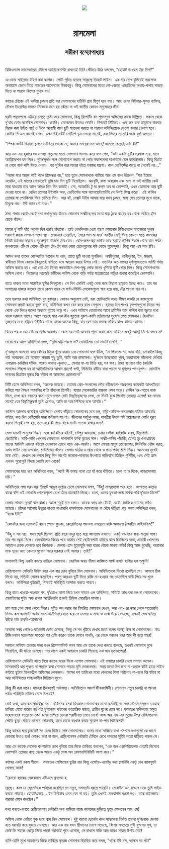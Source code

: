 <div align=center> <img src="../../metadata/images/rabibasariya/রাসমেলা-সমীরণ-বন্দ্যোপাধ্যায়.jpg" align="center"></div><br><h1 align=center>রাসমেলা</h1>
<h2 align=center>সমীরণ বন্দ্যোপাধ্যায়</h2><br>রিজিওন্যাল ম্যানেজারের টেবিলে অ্যাপ্লিকেশনটা রাখতেই তিনি খেঁকিয়ে উঠে বললেন, “হোয়াট দ্য হেল ইজ় দিস?”

এ-ফোর সাইজ়ের টাইপ করা কাগজ। গোটা পৃষ্ঠায় রয়েছে সাকুল্যে তিনটে লাইন। এক বার চোখ বুলিয়েই ভদ্রলোক অনায়াসে জেনে নিতে পারতেন আবেদনের বিষয়বস্তু। কিন্তু সোমনাথের মতো গো-বেচারা এমপ্লয়িদের কথায়-কথায় দাবড়ে দিতে না পারলে কিসের সুপার বস!

কাচের চৌকো এই ঘরটায় ঢুকলে প্রতি বার সোমনাথের হার্টবিট প্রায় দ্বিগুণ হয়ে যায়। আর এমের হিটলার-সুলভ ব্যক্তিত্ব, চৌখস ইংরেজির সামনে নিজেকে মনে হয় কেঁচো বা ওই জাতীয় কোনও মনুষ্যেতর জীব!

ঘরটা পারতপক্ষে এড়িয়ে চলতে চেষ্টা করে সোমনাথ, কিন্তু রিপোর্টিং বস শুভেন্দুদা অফিসের কাজে দিল্লিতে। সকাল থেকে দু’বার ফোন করেছিল সোমনাথ। ধরেনি। মেসেজের উত্তরও দেয়নি। নিশ্চয়ই মিটিংয়ে। এক জন ব্যস্ত মানুষকে বারবার বিরক্ত করা উচিত নয়! ও দিকে আগামী কাল ছুটি ম্যানেজ করতে না পারলে অনিন্দিতাকে দেওয়া কথার খেলাপ হবে। কোটার সি এল আগেই শেষ। এখন উইদাউট নোটিশে ডুব দেওয়া মানেই, এক দিনের স্যালারি ঘচাং ফুঃ! অগত্যা।

“স্পিক আউট ডিয়ার! চুপচাপ দাঁড়িয়ে থেকো না, আমার সময়ের দাম আছে! জানতে চেয়েছি এটা কী!”

আর এম-এর হুঙ্কারে দম দেওয়া পুতুলের মতো সোমনাথ গড়গড় করে বলে গেল, “ওটা একটা ছুটির দরখাস্ত স্যর, মানে অ্যাপ্লিকেশন ফর লিভ। শুভেন্দুদার সঙ্গে যোগাযোগ করতে না পেরে সকালবেলা আপনাকে মেল করেছিলাম। কিন্তু রিপ্লাই না পেয়ে হার্ড কপি দিতে এলাম। গত দু’দিন ধরে মায়ের দাঁতে ভয়ঙ্কর যন্ত্রণা। কাল ডেন্টিস্টের কাছে না গেলেই নয়...”

“অ্যাজ় ফার অ্যাজ় আই ক্যান রিমেম্বার বয়,” হাত তুলে সোমনাথকে থামিয়ে আর এম বলে উঠলেন, “ফর ইয়োর ওয়েডিং, এই মাসের গোড়াতেই তুমি চার দিন ছুটি নিয়েছিলে। ঝড়বৃষ্টি, রাস্তা অবরোধ এবং মামা বা ওই জাতীয় কেউ মারা যাওয়ায় তার আগে আরও তিন দিন কামাই। সো, অ্যাকর্ডিং টু দ্য রুল্‌স অব দ্য কোম্পানি, এখন তোমাকে আর ছুটি দেওয়া যাবে না। যেদিন তোমার উইকলি অফ, ডেন্টিস্টের সঙ্গে অ্যাপয়েন্টমেন্টটা সে দিনই ফিক্স করো। এই ক’দিন তোমার মা পেনকিলার দিয়ে চালিয়ে নিন। আর হ্যাঁ, নেক্সট টাইম আমার ঘরে যখন ঢুকবে, মাস্ক যেন তোমার মুখে থাকে, চিবুকে নয়। ইউ ক্যান গো নাও।”

ঠান্ডা গলায় কেটে-কেটে বলা কথাগুলোর উত্তরে সোমনাথ লক্ষ্মীছেলের মতো ঘাড় ঠুকে কাচের ঘর থেকে বেরিয়ে হাঁপ ছেড়ে বাঁচল।

মায়ের দু’পাটি দাঁত অনেক দিন ধরেই বাঁধানো। তাই পেনকিলার খেয়ে যন্ত্রণা কমানোর রিজিওন্যাল ম্যানেজার সুলভ পরামর্শ কাজে লাগানো সম্ভব নয়। সোমনাথ চেয়েছিল, ‘মেরে পাস মা হ্যায়’ জাতীয় সেন্টু দিয়ে কোনও মতে কালকের দিনটা ম্যানেজ করতে। শুভেন্দুদা থাকলে হয়ে যেত। রোদ-জল-ঝড় মাথায় করে সপ্তাহে ছ’দিন সকাল থেকে রাত পর্যন্ত কলকাতার এটিএম থেকে এটিএমে টো-টো করে ঘোরা ছেলেগুলোর কষ্ট বোঝে শুভেন্দুদা। কিন্তু আর এম শক্ত ঠাঁই।

আসল কথা তাদের কোম্পানির কাজের যা ধরন, তাতে ছুটি পাওয়া মুশকিল। লক্ষ্মীপুজো, কালীপুজো, ইদ, মহরম, স্বাধীনতা দিবস কোনও কিছুতেই বাড়িতে বসে আয়েস করার উপায় নেই। বাঙালির অত সাধের দুর্গাপুজোতেও অষ্টমী পর্যন্ত অফিস করতে হয়। এই তো এত দিনের লকডাউনে দেশ-সুদ্ধু লোক মনের খুশিতে ছুটি খেয়ে নিল। কিন্তু সোমনাথদের অফিস খোলা। নিজেদের গরজেই কর্মীদের অফিস থেকে বাড়ি পর্যন্ত যাতায়াতের গাড়ির ব্যবস্থা করেছিল কোম্পানি।

হাতে থাকার মধ্যে সাপ্তাহিক ছুটির দিনগুলো। সে দিন এমনিই একটু বেলা করে বিছানা ছাড়তে ইচ্ছে করে। তার পর সংসারের হাজার কাজের চাপে কেমন ভাবে যে ঘণ্টা-মিনিট-সেকেন্ডগুলো ক্ষয় হয়ে যায়, টের পাওয়া যায় না।

তবে ভরসার কথা অনিন্দিতা খুব বুঝদার। কোনও অনুযোগ নেই, বরং ছোটখাটো অথচ ভীষণ জরুরি যে কাজগুলো সোমনাথ প্রায়ই করতে ভুলে যায়, অনিন্দিতা কখন যেন করে রাখে সেগুলো। ছাদের টবে শখের ফুলগাছগুলো বিয়ের পর থেকে এক দিনও জলের অভাবে নুইয়ে পড়ে না। এখন অফিসে বেরোনোর আগে প্রতিদিন তার পালিশ করা জুতো রাখা থাকে দরজায় পাশে। আগে সপ্তাহে মাত্র এক দিন জুতোয় বুরুশ-কালি ছোঁয়ানোর সুযোগ পেত সোমনাথ। দৈনন্দিন তুচ্ছতার মধ্যে ছড়িয়ে-ছিটিয়ে থাকে আরও অনেক কিছু, যার রেশ তার মনকে ভরিয়ে রাখে কানায়-কানায়।

বিয়ের পর এ হেন বৌয়ের প্রথম আবদার। কোন বর সেই আবদার পূরণ করার জন্য অফিসে একটু-আধটু মিথ্যে বলবে না!

বেরোনোর আগে অনিন্দিতা বলল, “তুমি ঘড়ি পরলে না? মোবাইলও তো নাওনি দেখছি।”

দু’আঙুলে আলতো করে বৌয়ের চিবুক ছুঁয়ে যাত্রার ঢঙে সোমনাথ বলে উঠল, “না প্রিয়তমা না, আজ ঘড়ি, মোবাইল কিচ্ছু নয়! আজকের এই মনোরম সন্ধ্যায় শুধু তুমি, আমি আর রাসমেলা। দু’জনে ইচ্ছেমতো ঘুরব, করোনাকে কাঁচকলা দেখিয়ে এগরোল-চাউমিন সাঁটাব, আরও অখাদ্য-কুখাদ্য... মেলায় যা-যা বিক্রি হয়, সব খাব। ঠান্ডা হাওয়ায় দাঁত ঠকঠকি লাগলেও পিছপা হব না আইসক্রিমের আস্বাদ গ্রহণে! ঘণ্টা, মিনিটের কাঁটায় বাধা পড়বে না যুগলের পদ-যুগল। মোবাইল দানবের রিংটোন হুঙ্কার বিঘ্ন ঘটাবে না আমাদের প্রেমালাপে!”

মিষ্টি হেসে অনিন্দিতা বলল, “অনেক হয়েছে। তোমার প্রেম-সংলাপের দৌড় রবীন্দ্রনাথ-নজরুলের কয়েকটা আধখ্যাঁচড়া কবিতা আর বৈষ্ণব পদাবলির ক’টা বাঁধাধরা ত্রিপদী। হায়ার সেকেন্ডারির বাচ্চারা ওসব পড়ে। যেদিন ‘ভ্রু-পল্লবে ডাক দিলে, দেখা হবে চন্দনের বনে’-শুনে বললে সেটা বিভূতিভূষণের লেখা, সে দিনই বুঝে গিয়েছি তোমার এলেম! বন-বাদাড় মানেই যেন বিভূতিভূষণ! তুমি এগোও, আমি মা আর পিসিকে বলে আসছি।”

ভাগ্যিস আবদার করেছিল অনিন্দিতা! মেলায় দাঁড়িয়ে সোমনাথের মনে হল, বাড়ি-অফিস-কলকব্জার যান্ত্রিক আবর্তের বাইরে, কত দিন বেহিসেবি সময় কাটানো হয় না। জীবনের সবটুকু সময়, যাবতীয় উদ্যম যদি প্রয়োজনের কোটা পূরণ করতে গিয়েই শেষ হয়, তবে আর কী পড়ে থাকে মনটা সতেজ রাখার জন্য!

মেলা মানেই মানুষের ভিড়। সঙ্গে কচিকাঁচার হইচই, ভেঁপুর আওয়াজ, চোঙা ফোঁকা কবিরাজি ওষুধ, টিয়াপাখি-জ্যোতিষী। সারি-সারি খেলনার দোকানের পাশাপাশি ফাস্ট ফুডের স্টল। লক্ষ্মী-শনির পাঁচালী, হেমন্ত মুখোপাধ্যায়ের গানের স্বরলিপি ধরনের বইয়ের দোকানও চোখে পড়ে এক-আধটা। আগে মেলায় মানুষ তেলেভাজা, জিলিপির খোঁজ করত, এখন লাইন দেয় এগরোল, চাউমিনের স্টলে। মেলার মাঠের এ প্রান্ত থেকে ও প্রান্ত পর্যন্ত ঠাসা ভিড়। অনেকের মুখেই মাস্ক নেই। দেখলে কে বলবে কিছু দিন আগেই করোনা-দানবের উৎপাতে নাভিশ্বাস উঠছিল পৃথিবীর, এবং সেই ত্রাস এখনও পুরোপুরি বিদায় নেয়নি দেশ থেকে!

সোমনাথের হাত ধরে অনিন্দিতা বলল, “অ্যাই কী ভাবছ বলো তো হাঁ করে দাঁড়িয়ে। চলো না ও দিকে, নাগরদোলায় চড়ি।”

অনিন্দিতার লম্বা সরু-সরু তিনটে আঙুল মুঠোয় চেপে সোমনাথ বলল, “উঁহু! নাগরদোলা পরে হবে। আপাতত কাচের বাক্সে বন্দি ওই সোনালি গোলকগুলো চোখ ঠেরে হাতছানি দিচ্ছে। চলো, ওদের ফুচকা-জন্ম সার্থক করি দু’জনে মিলে!”

 

মেলার সামান্য দূরেই বাস রাস্তা। আগে শুধুই বাস চলত। কয়েক বছর হল টোটো, অটো, ম্যাজিক ভ্যানের রুটও হয়েছে। চাঁদের আলোয় উত্তুরে হাওয়া মাখামাখি বাসস্ট্যান্ডে সোমনাথের গা ঘেঁষে দাঁড়িয়ে গাঢ় গলায় অনিন্দিতা বলল, “থ্যাঙ্ক ইউ!”

“কোনটার জন্য ম্যাডাম? ঝালে পোড়া ফুচকা, কেরোসিনের গন্ধওলা এগরোল নাকি আধগলা ঠান্ডাহীন আইসক্রিম!”

“উঁহু ও সব নয়। যখন ছোট ছিলাম, প্রতি বছর দাদুর হাত ধরে আসতাম এখানে। একটু বড় হয়ে বাবা-মায়ের সঙ্গে। তার পর বন্ধুরা মিলে। ভেবেছিলাম বিয়ের পরে আমার সেই ছোটবেলাটা হারিয়ে যাবে চিরদিনের জন্য, গ্রাম্ভারী খোলসের আড়ালে ঢেকে ফেলতে হবে নিজেকে। মেলায় এসে হুড়োহুড়ি করা ঘরের বৌকে মানায় নাকি! কিন্তু আজ বুঝেছি, করোনার মাস্ক ছাড়া অন্য কোনও মুখোশ পরার দরকার নেই আমার। তাই!”

মানানসই কিছু একটা বলতে যাচ্ছিল সোমনাথ। বেরসিক অথচ ভীষণ কাঙ্ক্ষিত লাস্ট বাসটা হাজির হল তক্ষুনি!

 

রেজ়িগনেশন লেটারটা টাইপ করে এক বার চোখ বুলিয়ে নিল সোমনাথ। অনিন্দিতাকে মিথ্যে বলেছিল সে। আসলে ঠিক মিথ্যে নয়, সত্যিটা গোপন করেছিল। পরশু আরএম ছুটি দিতে রাজি না-হওয়ার পর ভেবেছিল বাড়ি গিয়ে সব খুলে বলবে। অনিন্দিতা বুদ্ধিমতী, নিশ্চয়ই পরিস্থিতি আন্দাজ করতে পারবে।

কিন্তু রাতে খাওয়া-দাওয়ার পর, দু’চোখে আশা নিয়ে যখন সামনে এল অনিন্দিতা, সত্যিটা আর বলা হল না সোমনাথের। মোবাইলের সুইচ অফ রাখার আইডিয়াটা তখনই চিড়িক মেরেছিল মাথায়। 

চাপ হয়ে গেল মেলা থেকে ফিরে। সুইচ অন করার পর শিহরিত সোমনাথ দেখল, আর এম-এর নম্বর থেকে সতেরোটা মিসড কল অ্যালার্ট! অর্থাৎ যখন অনিন্দিতার হাত ধরে সে মেলার এ মাথা ও মাথা উড়ে বেড়াচ্ছে, তখনই মেঘ ঘনিয়ে উঠছে তার চাকরি-আকাশে!

অন্যান্য নম্বর থেকেও কয়েকটা ফোন এসেছে, কিন্তু সে সব খুঁটিয়ে দেখার মতো মনের অবস্থা ছিল না সোমনাথের। স্বয়ং রিজিওন্যাল ম্যানেজার সতেরো বার চেষ্টা করেও তাকে ফোনে পাননি, এর থেকে ভয়াবহ খবর আর কী হতে পারে!

সকালে অফিসে ঢোকার সময় যখন রিসেপশনিস্ট বলল আর এম তাকে দেখা করতে বলেছে, তখনই সোমনাথ বুঝে গিয়েছিল, কী ঘটতে চলেছে। গত মাসে একই অপরাধে চাকরি গিয়েছে এক জন হতভাগ্যের!

রেজ়িগনেশন লেটারটা হাতে নিয়ে কাচের ঘরের দিকে এগোল সোমনাথ। এই বাজারে চাকরি গেলে সমস্যা অনেক। মাসকাবারি ধার শুধতে না পারলে কথা শোনাবে পাড়ার মুদি দোকানদার। সময় মতো বিল জমা না-করলে কাঁচি হাতে লাইন কাটতে ছুটবে ইলেকট্রিক অফিসের লোকজন। মাসের দশ তারিখের মধ্যে কেবলের টাকা পরিশোধ না-হলে বিঘ্ন ঘটবে মা আর অনিন্দিতার সান্ধ্যকালীন সিরিয়াল সুখে।

কিন্তু কী করা যাবে। মায়েরা চিরকালই সর্বংসহা। অনিন্দিতাও আদর্শ জীবনসঙ্গিনী। সোমনাথ নতুন চাকরি না পাওয়া পর্যন্ত পরিস্থিতি মানিয়ে নেবে নিশ্চয়ই!

মোট কথা, আর কমপ্রোমাইজ় নয়। অফিসের বসরা চিরকাল সোমনাথের মতো কর্মচারীদের সঙ্গে ক্রীতদাসসুলভ ব্যবহার চালিয়ে যেতে পারেন না! এটা দু’হাজার বাইশের গণতান্ত্রিক ভারত, প্রাচীন যুগের রোম নয়। ভারতের স্বাধীনতার অমৃত মহোৎসবের বছরে সে কেন বসের চাপিয়ে দেওয়া পরাধীনতা মেনে নেবে! আজ আর এম-এর মুখের উপর রেজ়িগনেশন লেটার ছুড়ে বেরিয়ে আসবে সোমনাথ, যাতে তাকে বরখাস্ত করার সুযোগ না-পায় খিটকেলটা!

কিন্তু কাচের ঘরে ঢুকতেই সব তেজ মিইয়ে গেল সোমনাথের। মনের মধ্যে সাজিয়ে রাখা গনগনে কথাগুলো কে জানে কোথায় উধাও হল! কোনও কথা না বলে, রেজ়িগনেশন লেটারটা টেবিলে রেখে পাথরের মূর্তির মতো দাঁড়িয়ে থাকল সে।

আর এম কয়েক সেকেন্ড কাগজটায় চোখ বুলিয়ে তার দিকে তাকিয়ে বললেন, “এক জন এক্সপিরিয়েন্সড এমপ্লয়ি হিসেবে কোম্পানি তোমার কাছ থেকে আরও একটু সেন্স অব রেসপনসিবিলিটি আশা করে।”

কণ্ঠস্বর একই রকম শীতল। কথাতেও শেফিল্ডের ছুরির ধার কিন্তু এফোঁড়-ওফোঁড় করা চাহনিটা একটু যেন ব্যাকফুটে খেলছে আজ!

“রেনবো ব্যাঙ্কের বেকবাগান এটিএমে প্রবলেম হ

য়েছে। কাল যে ছেলেটাকে পাঠানো হয়েছিল সে নতুন, সমস্যাটা ধরতে পারেনি। মোবাইল অন রাখলে ওকে তুমি গাইড করতে পারতে। হোয়াটএভার... ইন ফিউচার এমন যেন না হয়। তুমি এখনই বেকবাগান রওনা হও। ব্যাঙ্ক ম্যানেজার বারবার ফোন করছেন।”

কথা বলতে-বলতে রেজ়িগনেশন লেটারটা দলা পাকিয়ে বাজে কাগজের ঝুড়িতে ছুড়ে ফেললেন আর এম!

 

অফিস থেকে বেরিয়ে বুক ভরে শ্বাস নিল সোমনাথ। দুষ্টু কালো ছেলেটা কাল সন্ধেবেলা নির্ঘাত তাদের দু’জনকে মেলায় হাত ধরাধরি করে ঘুরতে দেখেছে। আর এক বার যখন শ্রীমানের চোখে পড়েছে, বিশ্বের সবচেয়ে সুখী যুগলের সুখ, তা কেউ কি সহজে কেড়ে নিতে পারে! বরাবরই শুনে এসেছে, সে রাখলে নাকি আর কারও মারার উপায় নেই!

হাসি-হাসি মুখে আকাশের দিকে তাকিয়ে কৃতজ্ঞ সোমনাথ বিড়বিড় করে বলল, “থ্যাঙ্ক ইউ বস, থ্যাঙ্কস
আ লট!”